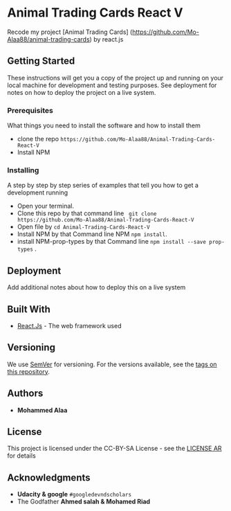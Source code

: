 # Animal Trading Cards React V

Recode my project [Animal Trading Cards] (https://github.com/Mo-Alaa88/animal-trading-cards) by react.js

## Getting Started

These instructions will get you a copy of the project up and running on your local machine for development and testing purposes. See deployment for notes on how to deploy the project on a live system.

### Prerequisites

What things you need to install the software and how to install them


* clone the repo `https://github.com/Mo-Alaa88/Animal-Trading-Cards-React-V`
* Install NPM


### Installing

A step by step by step series of examples that tell you how to get a development  running

* Open your terminal.
* Clone this repo by that command line ` git clone https://github.com/Mo-Alaa88/Animal-Trading-Cards-React-V`
* Open file by `cd Animal-Trading-Cards-React-V`
* Install NPM by that Command line NPM `npm install`.
* install NPM-prop-types by that Command line `npm install --save prop-types` .

## Deployment

Add additional notes about how to deploy this on a live system

## Built With

* [React.Js](https://reactjs.org/) - The web framework used

## Versioning

We use [SemVer](http://semver.org/) for versioning. For the versions available, see the [tags on this repository](https://github.com/your/project/tags). 

## Authors

* **Mohammed Alaa** 

## License

This project is licensed under the CC-BY-SA License - see the [LICENSE AR](https://academy.hsoub.com/freelance/general/%D8%AA%D8%B9%D8%B1%D9%81-%D8%B9%D9%84%D9%89-%D8%A3%D9%86%D9%88%D8%A7%D8%B9-%D8%A7%D9%84%D8%AA%D8%B1%D8%A7%D8%AE%D9%8A%D8%B5-%D8%A7%D9%84%D8%AD%D8%B1%D8%A9-%D8%A7%D9%84%D8%AA%D9%8A-%D8%AA%D8%B3%D9%85%D8%AD-%D9%84%D9%83-%D8%A8%D8%A8%D9%8A%D8%B9-%D8%A7%D9%84%D9%85%D9%88%D8%A7%D8%AF-%D8%A8%D8%B4%D9%83%D9%84-%D8%AA%D8%AC%D8%A7%D8%B1%D9%8A-r43/) for details

## Acknowledgments

* **Udacity & google** `#googledevndscholars`
* The Godfather **Ahmed salah & Mohamed Riad**

